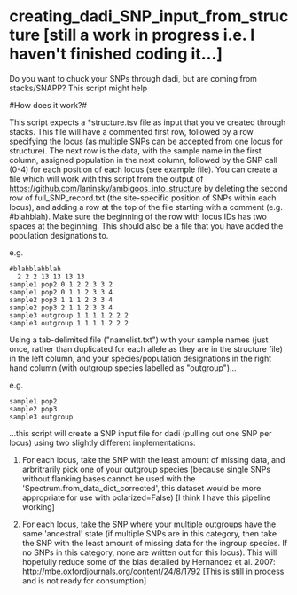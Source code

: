 # creating_dadi_SNP_input_from_structure [still a work in progress i.e. I haven't finished coding it...]
Do you want to chuck your SNPs through dadi, but are coming from stacks/SNAPP? This script might help

#How does it work?#

This script expects a *structure.tsv file as input that you've created through stacks. This file will have a commented first row, followed by a row specifying the locus (as multiple SNPs can be accepted from one locus for structure). The next row is the data, with the sample name in the first column, assigned population in the next column, followed by the SNP call (0-4) for each position of each locus (see example file). You can create a file which will work with this script from the output of https://github.com/laninsky/ambigoos_into_structure by deleting the second row of full_SNP_record.txt (the site-specific position of SNPs within each locus), and adding a row at the top of the file starting with a comment (e.g. #blahblah). Make sure the beginning of the row with locus IDs has two spaces at the beginning. This should also be a file that you have added the population designations to.

e.g.
```
#blahblahblah
  2 2 2 13 13 13 13
sample1 pop2 0 1 2 2 3 3 2 
sample1 pop2 0 1 1 2 3 3 4
sample2 pop3 1 1 1 2 3 3 4
sample2 pop3 2 1 1 2 3 3 4
sample3 outgroup 1 1 1 1 2 2 2
sample3 outgroup 1 1 1 1 2 2 2
```

Using a tab-delimited file ("namelist.txt") with your sample names (just once, rather than duplicated for each allele as they are in the structure file) in the left column, and your species/population designations in the right hand column (with outgroup species labelled as "outgroup")...

e.g.
```
sample1 pop2
sample2 pop3
sample3 outgroup
```

...this script will create a SNP input file for dadi (pulling out one SNP per locus) using two slightly different implementations:

1) For each locus, take the SNP with the least amount of missing data, and arbritrarily pick one of your outgroup species (because single SNPs without flanking bases cannot be used with the 'Spectrum.from_data_dict_corrected', this dataset would be more appropriate for use with polarized=False) [I think I have this pipeline working]

2) For each locus, take the SNP where your multiple outgroups have the same 'ancestral' state (if multiple SNPs are in this category, then take the SNP with the least amount of missing data for the ingroup species. If no SNPs in this category, none are written out for this locus). This will hopefully reduce some of the bias detailed by Hernandez et al. 2007: http://mbe.oxfordjournals.org/content/24/8/1792 [This is still in process and is not ready for consumption]

